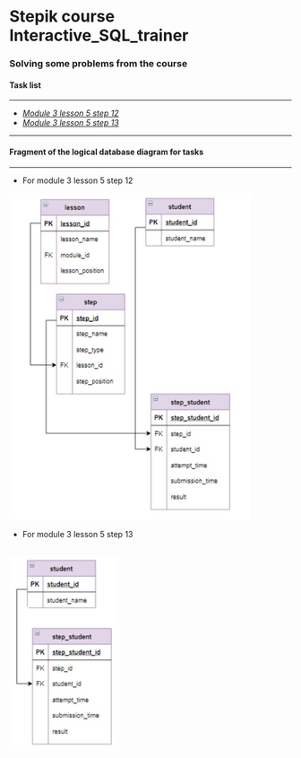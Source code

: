 # Stepik course Interactive_SQL_trainer
### Solving some problems from the course
#### Task list
---
- [*Module 3 lesson 5 step 12*](https://stepik.org/lesson/404275/step/12?unit=393473 "Go to step on Stepik") 
- [*Module 3 lesson 5 step 13*](https://stepik.org/lesson/404275/step/13?unit=393473 "Go to step on Stepik") 
---
#### Fragment of the logical database diagram for tasks
---
- For module 3 lesson 5 step 12

![logical database diagram for module 3 lesson 5 step 12](/images/fragment-of-the-logical-database-diagram-for-3.5.12.jpg "module 3 lesson 5 step 12")

- For module 3 lesson 5 step 13

![logical database diagram for module 3 lesson 5 step 13](/images/fragment-of-the-logical-database-diagram-for-3.5.13.jpg "module 3 lesson 5 step 13")
---